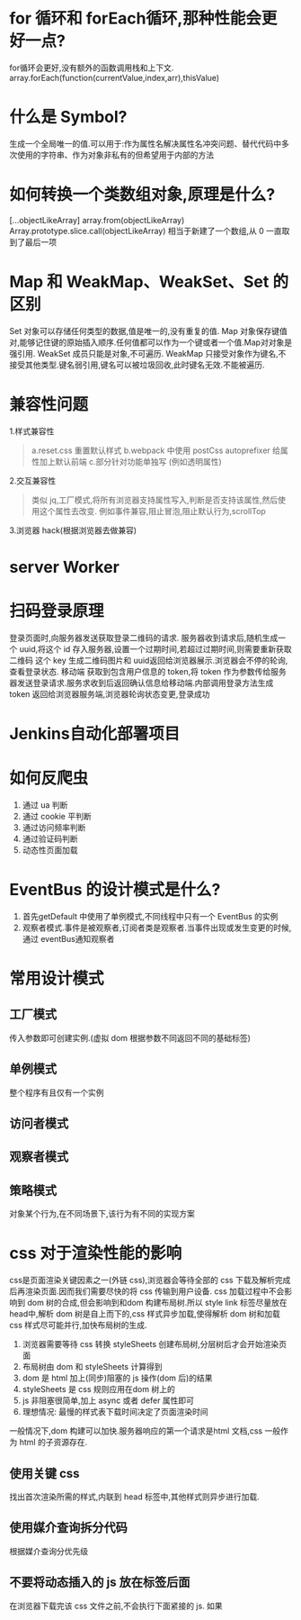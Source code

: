 # for 循环和 forEach循环,那种性能会更好一点?  
  for循环会更好,没有额外的函数调用栈和上下文. array.forEach(function(currentValue,index,arr),thisValue)
# 什么是 Symbol?
生成一个全局唯一的值.可以用于:作为属性名解决属性名冲突问题、替代代码中多次使用的字符串、作为对象非私有的但希望用于内部的方法
# 如何转换一个类数组对象,原理是什么?
[...objectLikeArray] array.from(objectLikeArray) 
Array.prototype.slice.call(objectLikeArray)
相当于新建了一个数组,从 0 一直取到了最后一项
# Map 和 WeakMap、WeakSet、Set 的区别
  Set 对象可以存储任何类型的数据,值是唯一的,没有重复的值.
  Map 对象保存键值对,能够记住键的原始插入顺序.任何值都可以作为一个键或者一个值.Map对对象是强引用.
  WeakSet 成员只能是对象,不可遍历.
  WeakMap 只接受对象作为键名,不接受其他类型.键名弱引用,键名可以被垃圾回收,此时键名无效.不能被遍历.
# 兼容性问题
  1.样式兼容性  
  > a.reset.css 重置默认样式
    b.webpack 中使用 postCss autoprefixer 给属性加上默认前端
    c.部分针对功能单独写 (例如透明属性)

  2.交互兼容性
  > 类似 jq,工厂模式,将所有浏览器支持属性写入,判断是否支持该属性,然后使用这个属性去改变.
    例如事件兼容,阻止冒泡,阻止默认行为,scrollTop

  3.浏览器 hack(根据浏览器去做兼容)
# server Worker
# 扫码登录原理
登录页面时,向服务器发送获取登录二维码的请求.
服务器收到请求后,随机生成一个 uuid,将这个 id 存入服务器,设置一个过期时间,若超过过期时间,则需要重新获取二维码
这个 key 生成二维码图片和 uuid返回给浏览器展示.浏览器会不停的轮询,查看登录状态.
移动端 获取到包含用户信息的 token,将 token 作为参数传给服务器发送登录请求.服务求收到后返回确认信息给移动端.内部调用登录方法生成 token 返回给浏览器服务端,浏览器轮询状态变更,登录成功

# Jenkins自动化部署项目
# 如何反爬虫
1. 通过 ua 判断
2. 通过 cookie 平判断
3. 通过访问频率判断
4. 通过验证码判断
5. 动态性页面加载

# EventBus 的设计模式是什么?
1. 首先getDefault 中使用了单例模式,不同线程中只有一个 EventBus 的实例
2. 观察者模式.事件是被观察者,订阅者类是观察者.当事件出现或发生变更的时候,通过 eventBus通知观察者
# 常用设计模式
## 工厂模式
传入参数即可创建实例.(虚拟 dom 根据参数不同返回不同的基础标签)
## 单例模式
整个程序有且仅有一个实例
## 访问者模式
## 观察者模式
## 策略模式
对象某个行为,在不同场景下,该行为有不同的实现方案
# css 对于渲染性能的影响
 css是页面渲染关键因素之一(外链 css),浏览器会等待全部的 css 下载及解析完成后再渲染页面.因而我们需要尽快的将 css 传输到用户设备.
 css 加载过程中不会影响到 dom 树的合成,但会影响到和dom 构建布局树.所以 style link 标签尽量放在 head中,解析 dom 树是自上而下的,css 样式异步加载,使得解析 dom 树和加载 css 样式尽可能并行,加快布局树的生成.

1. 浏览器需要等待 css 转换 styleSheets 创建布局树,分层树后才会开始渲染页面
2. 布局树由 dom 和 styleSheets 计算得到
3. dom 是 html 加上(同步)阻塞的 js 操作(dom 后)的结果
4. styleSheets 是 css 规则应用在dom 树上的
5. js 非阻塞很简单,加上 async 或者 defer 属性即可
6. 理想情况: 最慢的样式表下载时间决定了页面渲染时间

一般情况下,dom 构建可以加快.服务器响应的第一个请求是html 文档,css 一般作为 html 的子资源存在.
## 使用关键 css 
找出首次渲染所需的样式,内联到 head 标签中,其他样式则异步进行加载.
## 使用媒介查询拆分代码
根据媒介查询分优先级
## 不要将动态插入的 js 放在<link>标签后面
在浏览器下载完该 css 文件之前,不会执行下面紧接的 js.
如果<script>中的代码不依赖 css,把它们放在样式表之前.
# export 和 export default 的区别
```js
// export
export let a= 'a'
```
export default 规定模块的默认对外接口,在同一个模块只能出现一次.

# 框架的设计思路
react是一个重运行时的框架,数据变化后通过操作虚拟 dom,帮我们解决跨平台和兼容性的问题,得出最小操作行为.这些全部都是运行时操作的.
vue 保留了虚拟 dom,但是会通过响应式去控制虚拟 dom 的颗粒度,在预编译中,又做了足够多的性能优化,处理了按需加载.
Svelte 是一个重编译的框架,我们只需要写模板和数据.经过 Svelte 的编译和预处理,代码会帮我们解析成原生的 dom 操作(省去虚拟 dom 对比的方法).未使用的功能不会出现在编译后的代码.
SolidJS 类似于 Svelte.通过订阅发布触发响应的 createEffect 回调.执行具体的 dom 方法.内部的状态具有原子性,状态相互之间有依赖关系,形成局部的依赖图.改变一个状态后,依赖图中其他状态也会发生改变.它与 Svelte 最大区别是取消了脏检查.
## 编译时优化
传统 vdom 的 diff 算法总归要按照 vdom 树层级结构一层一层遍历,所有diff 性能会和模板大小成正比.与动态节点的数量无关,在一些组件整个模板内只有少量动态节点的情况下,这些遍历都是性能的浪费.在diff 阶段跳过静态内容,就可以避免无用的 dom 树遍历和对比了.

## 运行时
react 思路纯 js 写法,这种方式非常灵活.但是,这也使他在编译时难做太多的事情.react 优化主要在运行时.例如 fiber 架构空闲帧工作,减少用户对延迟的感知.利用_processPendingState 函数合并 state 暂存队列.最后返回一个合并后的 state.


# 前端性能优化
## 优化渲染位置
1. css、js 的写入位置(css 阻塞html 的渲染和 js 的执行,js 会阻塞 html 的解析和渲染)
2. 延迟加载部分第三方包
## 减少首屏资源大小
3. 资源压缩
4. 减少重排重绘
5. 合理利用路由懒加载
6. 资源在服务端配置开启 gzip
7. 使用 tiny 压缩图片,图片的懒加载
8. 组件库按需加载
9. 使用最新的打包工具
## 减少网络消耗
10. 资源放在 cdn 上,在 cdn 上设置http 缓存(建议只做在cdn上,应用服务器不使用缓存,带 hash 可以加)
11. 资源合并(浏览器最多对同域名进行 6 个请求,公用资源打包合并,不对业务代码合并)
12. 对资源做 preload(提前加载当前页面用到的资源) 和 prefetch(提前加载下个页面用到的资源).
13. 使用多域名进行更多的请求
14. 对域名进行 dns 预解析.

# 向下兼容方案
 1. 通过配置 babel core-js 插件,在 babelrc 配置 preset-env 指定 corejs 代码
 2. 渐进增强和优雅降级
 针对低版本浏览器构建页面保证基础功能的完善.或者构建完成的公司再去针对低版本浏览器兼容.
 ## 兼容性考虑
 1.兼容性: 是否常见语法都能支持兼容转换
 2.易用性: 能够很方便的接入现有开发体系中
 3.通用性和持续性

 # MVVM 框架和 MVC 框架的差别
 基本没差别,唯一的差别是 MVVM 实现了双向绑定
 # 前端线上页面泄漏如何处理?
 performance.memory 监控 totalMemory 和 useMemory

# 对Typescript 的理解
是 js 的一个超集,对 js 语法的扩展,提供了 js 不具备的类型系统和对 ES6 的支持.
是一种静态类型检查的语言,提供了类型注解.在代码编译阶段就可以检查出数据类型的错误.
拥有类型推断、类型批注、接口、模块、泛型、重载等功能.
# react 中难以解决的问题
使用 hooks的闭包的问题,子组件更新导致的父组件更新问题,

# JavaScript 中几种迭代语法在 Chrome 等现代浏览器中的性能差异
for-in 性能明显慢于其他几种循环,每次迭代操作都回去搜索原型或者原型属性,产生额外的开销.
